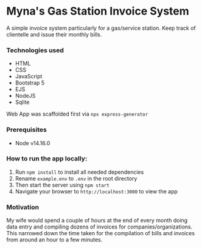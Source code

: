 # Myna's Gas Station Invoice System

A simple invoice system particularly for a gas/service station. Keep track of clientelle and issue their monthly bills. 


### Technologies used
* HTML
* CSS
* JavaScript
* Bootstrap 5
* EJS
* NodeJS 
* Sqlite

Web App was scaffolded first via  `npx express-generator`
### Prerequisites 
* Node v14.16.0

### How to run the app locally:

1. Run `npm install` to install all needed dependencies
2. Rename `example.env` to `.env` in the root directory
3. Then start the server using `npm start`
4. Navigate your browser to `http://localhost:3000` to view the app

### Motivation

My wife would spend a couple of hours at the end of every month doing data entry and compiling dozens of invoices for companies/organizations.
This narrowed down the time taken for the compilation of bills and invoices from around an hour to a few minutes. 